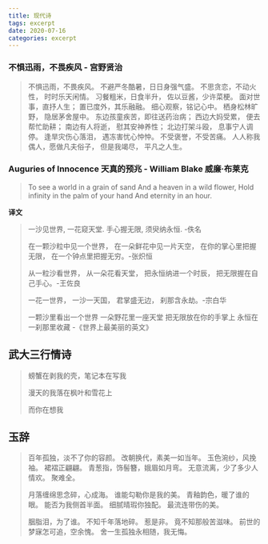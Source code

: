 ```yaml
---
title: 现代诗
tags: excerpt
date: 2020-07-16
categories: excerpt
---
```


### 不惧迅雨，不畏疾风 - 宫野贤治

> 不惧迅雨，不畏疾风。
> 不避严冬酷暑，日日身强气盛。
> 不思贪恋，不动火性，
> 时时乐天闲情。
> 习餐粗米，日食半升，
> 佐以豆酱，少许菜梗。
> 面对世事，直抒人生；
> 置已度外，其乐融融。
> 细心观察，铭记心中。
> 栖身松林旷野， 隐居茅舍屋中。
> 东边孩童疾苦，即往送药治病；
> 西边大妈受累， 便去帮忙助耕；
> 南边有人将逝， 慰其安神养性；
> 北边打架斗殴， 息事宁人调停。
> 逢旱灾伤心落泪， 遇冻害忧心忡忡。
> 不受褒誉，不受苦痛。
> 人人称我偶人，愿做凡夫俗子，
> 但是我竭尽， 平凡之人生。

### Auguries of Innocence 天真的预兆 - William Blake 威廉·布莱克

>To see a world in a grain of sand
>And a heaven in a wild flower,
>Hold infinity in the palm of your hand
>And eternity in an hour.

**译文**

>一沙见世界,
>一花窥天堂.
>手心握无限,
>须臾纳永恒. -佚名
>
>
>
>在一颗沙粒中见一个世界，
>在一朵鲜花中见一片天空，
>在你的掌心里把握无限，
>在一个钟点里把握无穷。-张炽恒
>
>
>
>从一粒沙看世界，
>从一朵花看天堂，
>把永恒纳进一个时辰，
>把无限握在自己手心。-王佐良
>
>
>
>一花一世界，
>一沙一天国，
>君掌盛无边，
>刹那含永劫。-宗白华
>
>
>
>一颗沙里看出一个世界
>一朵野花里一座天堂
>把无限放在你的手掌上
>永恒在一刹那里收藏 -《世界上最美丽的英文》

## 武大三行情诗

> 螃蟹在剥我的壳，笔记本在写我
>
> 漫天的我落在枫叶和雪花上
>
> 而你在想我

## 玉辞

> 百年孤独，淡不了你的容颜。
> 改朝换代，素美一如当年。
> 玉色涴纱，风挽袖。
> 裙褶正翩翩。
> 青葱指，饰髻簪，娥眉如月弯。
> 无意流离，少了多少人情欢。
> 聚难全。
>
> 
>
> 月落缠绵思念碎，心成海。
> 谁能勾勒你是我的美。
> 青釉韵色，暖了谁的眼。
> 能否为我侧首半面。
> 细腻晴瑕你独配。
> 最流连带伤的美。
>
> 
>
> 胭脂泪，为了谁。
> 不知千年落地碎。
> 惹是非。
> 竟不知那般苦滋味。
> 前世的梦寐怎可追，空余愧。
> 舍一生孤独永相随，我无悔。  

